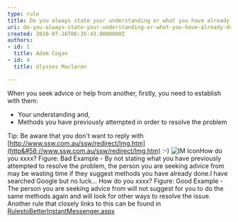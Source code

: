```yaml
---
type: rule
title: Do you always state your understanding or what you have already done to investigate a problem?
uri: do-you-always-state-your-understanding-or-what-you-have-already-done-to-investigate-a-problem
created: 2010-07-16T06:35:43.0000000Z
authors:
- id: 1
  title: Adam Cogan
- id: 4
  title: Ulysses Maclaren

---
```


 When you seek advice or help from another, firstly, you need to establish with them:<br> 
- Your understanding and,
- Methods you have previously attempted in order to resolve the problem


Tip: Be aware that you don't want to reply with [http://www.ssw.com.au/ssw/redirect/lmg.htm](http&#58;//www.ssw.com.au/ssw/redirect/lmg.htm) :-)
![IM Icon](http&#58;//www.ssw.com.au/ssw/Standards/Rules/Images/ImIcon.jpg)How do you xxxx? Figure: Bad Example - By not stating what you have previously attempted to resolve the problem, the person you are seeking advice from may be wasting time if they suggest methods you have already done.I have searched Google but no luck... How do you xxxx? Figure: Good Example - The person you are seeking advice from will not suggest for you to do the same methods again and will look for other ways to resolve the issue.
Another rule that closely links to this can be found in [RulestoBetterInstantMessenger.aspx](http&#58;//www.ssw.com.au/ssw/standards/rules/RulestoBetterInstantMessenger.aspx#Research)

